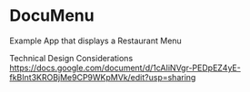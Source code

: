 # DocuMenu
Example App that displays a Restaurant Menu

Technical Design Considerations
https://docs.google.com/document/d/1cAIiNVgr-PEDpEZ4yE-fkBInt3KROBjMe9CP9WKpMVk/edit?usp=sharing
